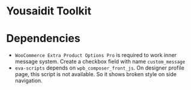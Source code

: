 # Yousaidit Toolkit

# Dependencies

* `WooCommerce Extra Product Options Pro` is required to work inner message system. Create a checkbox field with
  name `custom_message`
* `eva-scripts` depends on `wpb_composer_front_js`. On designer profile page, this script is not available. So it shows
  broken style on side navigation.
  
